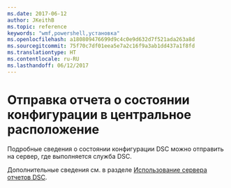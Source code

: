 ```yaml
---
ms.date: 2017-06-12
author: JKeithB
ms.topic: reference
keywords: "wmf,powershell,установка"
ms.openlocfilehash: a180809476699d9c4c0e9d632d7f521ada263a8d
ms.sourcegitcommit: 75f70c7df01eea5e7a2c16f9a3ab1dd437a1f8fd
ms.translationtype: HT
ms.contentlocale: ru-RU
ms.lasthandoff: 06/12/2017
---
```

<a id="report-configuration-status-to-central-location" class="xliff"></a>
# Отправка отчета о состоянии конфигурации в центральное расположение

Подробные сведения о состоянии конфигурации DSC можно отправить на сервер, где выполняется служба DSC. 

Дополнительные сведения см. в разделе [Использование сервера отчетов DSC](https://msdn.microsoft.com/powershell/dsc/reportserver).

